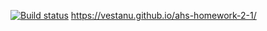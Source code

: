 [![Build status](https://ci.appveyor.com/api/projects/status/xdx9dnex132osvd0?svg=true)](https://ci.appveyor.com/project/Vestanu/ahs-homework-2-1)
https://vestanu.github.io/ahs-homework-2-1/
